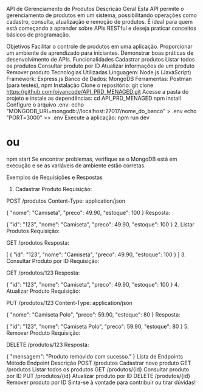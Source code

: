 API de Gerenciamento de Produtos
Descrição Geral
Esta API permite o gerenciamento de produtos em um sistema, possibilitando operações como cadastro, consulta, atualização e remoção de produtos. É ideal para quem está começando a aprender sobre APIs RESTful e deseja praticar conceitos básicos de programação.

Objetivos
Facilitar o controle de produtos em uma aplicação.
Proporcionar um ambiente de aprendizado para iniciantes.
Demonstrar boas práticas de desenvolvimento de APIs.
Funcionalidades
Cadastrar produtos
Listar todos os produtos
Consultar produto por ID
Atualizar informações de um produto
Remover produto
Tecnologias Utilizadas
Linguagem: Node.js (JavaScript)
Framework: Express.js
Banco de Dados: MongoDB
Ferramentas: Postman (para testes), npm
Instalação
Clone o repositório:
git clone https://github.com/oiyancode/API_PRD_MENAGED.git
Acesse a pasta do projeto e instale as dependências:
cd API_PRD_MENAGED
npm install
Configure o arquivo .env:
echo "MONGODB_URI=mongodb://localhost:27017/nome_do_banco" > .env
echo "PORT=3000" >> .env
Execute a aplicação:
npm run dev
# ou
npm start
Se encontrar problemas, verifique se o MongoDB está em execução e se as variáveis de ambiente estão corretas.

Exemplos de Requisições e Respostas
1. Cadastrar Produto
Requisição:

POST /produtos
Content-Type: application/json

{
  "nome": "Camiseta",
  "preco": 49.90,
  "estoque": 100
}
Resposta:

{
  "id": "123",
  "nome": "Camiseta",
  "preco": 49.90,
  "estoque": 100
}
2. Listar Produtos
Requisição:

GET /produtos
Resposta:

[
  {
     "id": "123",
     "nome": "Camiseta",
     "preco": 49.90,
     "estoque": 100
  }
]
3. Consultar Produto por ID
Requisição:

GET /produtos/123
Resposta:

{
  "id": "123",
  "nome": "Camiseta",
  "preco": 49.90,
  "estoque": 100
}
4. Atualizar Produto
Requisição:

PUT /produtos/123
Content-Type: application/json

{
  "nome": "Camiseta Polo",
  "preco": 59.90,
  "estoque": 80
}
Resposta:

{
  "id": "123",
  "nome": "Camiseta Polo",
  "preco": 59.90,
  "estoque": 80
}
5. Remover Produto
Requisição:

DELETE /produtos/123
Resposta:

{
  "mensagem": "Produto removido com sucesso."
}
Lista de Endpoints
Método	Endpoint	Descrição
POST	/produtos	Cadastrar novo produto
GET	/produtos	Listar todos os produtos
GET	/produtos/{id}	Consultar produto por ID
PUT	/produtos/{id}	Atualizar produto por ID
DELETE	/produtos/{id}	Remover produto por ID
Sinta-se à vontade para contribuir ou tirar dúvidas!
